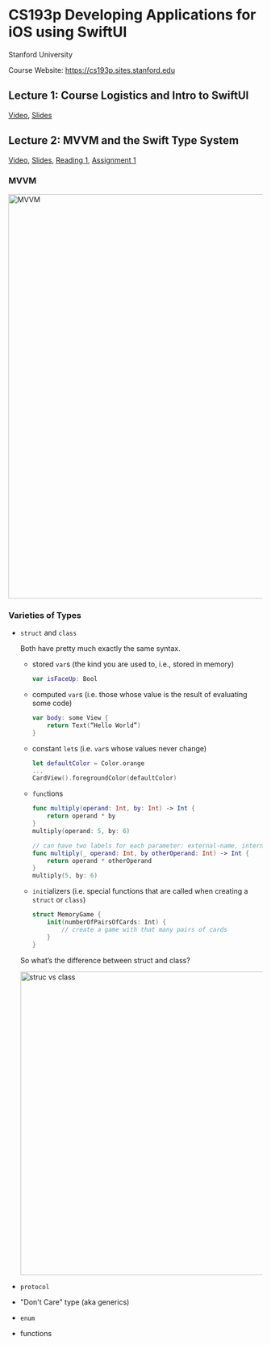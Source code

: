 # CS193p Developing Applications for iOS using SwiftUI

Stanford University

Course Website: https://cs193p.sites.stanford.edu

## Lecture 1: Course Logistics and Intro to SwiftUI

[Video](https://youtu.be/jbtqIBpUG7g),
[Slides](https://cs193p.sites.stanford.edu/sites/g/files/sbiybj16636/files/media/file/l1.pdf)

## Lecture 2: MVVM and the Swift Type System
[Video](https://youtu.be/4GjXq2Sr55Q),
[Slides](https://cs193p.sites.stanford.edu/sites/g/files/sbiybj16636/files/media/file/l2.pdf),
[Reading 1](https://cs193p.sites.stanford.edu/sites/g/files/sbiybj16636/files/media/file/r1.pdf),
[Assignment 1](https://cs193p.sites.stanford.edu/sites/g/files/sbiybj16636/files/media/file/a1.pdf)

### MVVM
<img src="https://i.imgur.com/vNMol5j.png" width=800 alt="MVVM"/>

### Varieties of Types

- `struct` and `class`
  
  Both have pretty much exactly the same syntax.
  
  - stored `var`s (the kind you are used to, i.e., stored in memory)
    ```swift
    var isFaceUp: Bool
    ```
  - computed `var`s (i.e. those whose value is the result of evaluating some code)
    ```swift
    var body: some View {
        return Text(“Hello World”)
    }
    ```
  
  - constant `let`s (i.e. `var`s whose values never change)
    ```swift
    let defaultColor = Color.orange
    ...
    CardView().foregroundColor(defaultColor)
    ```
  
  - `func`tions
    ```swift
    func multiply(operand: Int, by: Int) -> Int {
        return operand * by
    }
    multiply(operand: 5, by: 6)

    // can have two labels for each parameter: external-name, internal-name
    func multiply(_ operand: Int, by otherOperand: Int) -> Int { 
        return operand * otherOperand
    }
    multiply(5, by: 6)
    ```
    
  - `init`ializers (i.e. special functions that are called when creating a `struct` or `class`)
    ```swift
    struct MemoryGame {
        init(numberOfPairsOfCards: Int) {
            // create a game with that many pairs of cards
        }
    }
    ```
  
  So what’s the difference between struct and class?
  
  <img src="https://i.imgur.com/EA7mbVT.png" width=600 alt="struc vs class">
  
- `protocol`

- "Don't Care" type (aka generics)

- `enum`

- functions
